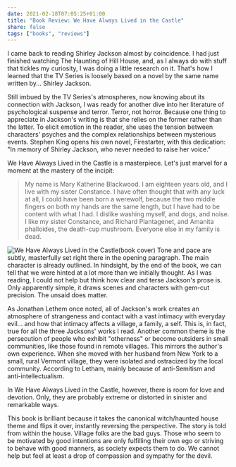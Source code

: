 ```yaml
---
date: 2021-02-18T07:05:25+01:00
title: "Book Review: We Have Always Lived in the Castle"
share: false
tags: ["books", "reviews"]
---
```

I came back to reading Shirley Jackson almost by coincidence. I had just
finished watching The Haunting of Hill House, and, as I always do with stuff
that tickles my curiosity, I was doing a little research on it. That's how
I learned that the TV Series is loosely based on a novel by the same name
written by... Shirley Jackson.

Still imbued by the TV Series's atmospheres, now knowing about its connection
with Jackson, I was ready for another dive into her literature of psychological
suspense and terror. Terror, not horror. Because one thing to appreciate in
Jackson's writing is that she relies on the former rather than the latter. To
elicit emotion in the reader, she uses the tension between characters' psyches
and the complex relationships between mysterious events. Stephen King opens his
own novel, Firestarter, with this dedication: "In memory of Shirley Jackson,
who never needed to raise her voice." 

We Have Always Lived in the Castle is a masterpiece. Let's just marvel for
a moment at the mastery of the incipit:

> My name is Mary Katherine Blackwood. I am eighteen years old, and I live with
> my sister Constance. I have often thought that with any luck at all, I could
> have been born a werewolf, because the two middle fingers on both my hands
> are the same length, but I have had to be content with what I had. I dislike
> washing myself, and dogs, and noise. I like my sister Constance, and Richard
> Plantagenet, and Amanita phalloides, the death-cup mushroom. Everyone else in
> my family is dead.

![We Have Always Lived in the Castle(book cover)](/images/we_have_always_lived_in_the_castle.jpg#right)
Tone and pace are subtly, masterfully set right there in the opening paragraph.
The main character is already outlined. In hindsight, by the end of the book,
we can tell that we were hinted at a lot more than we initially thought. As
I was reading, I could not help but think how clear and terse Jackson's prose
is. Only apparently simple, it draws scenes and characters with gem-cut
precision. The unsaid does matter.

As Jonathan Lethem once noted, all of Jackson's work creates an atmosphere of
strangeness and contact with a vast intimacy with everyday evil... and how that
intimacy affects a village, a family, a self. This is, in fact, true for all
the three Jacksons' works I read. Another common theme is the persecution of
people who exhibit "otherness" or become outsiders in small communities, like
those found in remote villages. This mirrors the author's own experience. When
she moved with her husband from New York to a small, rural Vermont village,
they were isolated and ostracized by the local community. According to Letham,
mainly because of anti-Semitism and anti-intellectualism.

In We Have Always Lived in the Castle, however, there is room for love and
devotion. Only, they are probably extreme or distorted in sinister and
remarkable ways.

This book is brilliant because it takes the canonical witch/haunted house theme
and flips it over, instantly reversing the perspective. The story is told from
within the house. Village folks are the bad guys. Those who seem to be
motivated by good intentions are only fulfilling their own ego or striving to
behave with good manners, as society expects them to do. We cannot help but
feel at least a drop of compassion and sympathy for the devil. 

